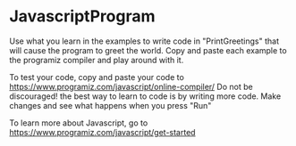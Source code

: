 # JavascriptProgram

Use what you learn in the examples to write code in "PrintGreetings" that will cause the program to greet the world. Copy and paste each example to the programiz compiler and play around with it.

To test your code, copy and paste your code to https://www.programiz.com/javascript/online-compiler/ Do not be discouraged! the best way to learn to code is by writing more code. Make changes and see what happens when you press "Run"

To learn more about Javascript, go to https://www.programiz.com/javascript/get-started
